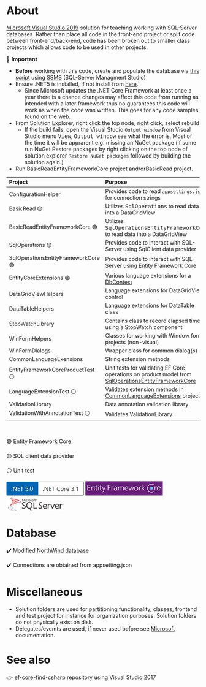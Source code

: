 ﻿# About

[Microsoft Visual Studio 2019](https://visualstudio.microsoft.com/vs/) solution for teaching working with SQL-Server databases. Rather than place all code in the front-end project or split code between front-end/back-end, code has been broken out to smaller class projects which allows code to be used in other projects.

:stop_sign: **Important**

- **Before** working with this code, create and populate the database via [this script](https://gist.github.com/karenpayneoregon/40a6e1158ff29819286a39b7f1ed1ae8) using [SSMS](https://docs.microsoft.com/en-us/sql/ssms/sql-server-management-studio-ssms?view=sql-server-ver15) (SQL-Server Managment Studio)
- Ensure .NET5 is installed, if not install from [here](https://dotnet.microsoft.com/download).
  - Since Microsoft updates the .NET Core Framework at least once a year there is a chance changes may affect this code from running as intended with a later framework thus no guarantees this code will work as when the code was written. This goes for any code samples found on the web.
- From Solution Explorer, right click the top node, right click, select rebuild
  - If the build fails, open the Visual Studio `Output window` from Visual Studio menu <kbd>View</kbd>, <kbd>Output window</kbd> see what the error is. Most of the time it will be apprarent e.g. missing an NuGet package (if some run NuGet Restore packages by right clicking on the top node of solution explorer `Restore NuGet packages` followed by building the solution again.)
- Run BasicReadEntityFrameworkCore project and/orBasicRead project.

|Project|Purpose   |
| :---         |  :---  |
|ConfigurationHelper|Provides code to read `appsettings.json` for connection strings   |
|BasicRead :yellow_circle:| Utilizes <kbd>SqlOperations</kbd> to read data into a DataGridView |
|BasicReadEntityFrameworkCore :purple_circle:| Utilizes <kbd>SqlOperationsEntityFrameworkCore</kbd> to read data into a DataGridView |
|SqlOperations :yellow_circle:|Provides code to interact with SQL-Server using SqlClient data provider   |
|SqlOperationsEntityFrameworkCore :purple_circle:|Provides code to interact with SQL-Server using Entity Framework Core |
|EntityCoreExtensions :purple_circle:| Various language extensions for a [DbContext](https://docs.microsoft.com/en-us/dotnet/api/system.data.entity.dbcontext?view=entity-framework-6.2.0) |
|DataGridViewHelpers|Language extensions for DataGridView control   |
|DataTableHelpers|Language extensions for DataTable class   |
|StopWatchLibrary| Contains class to record elapsed time using a StopWatch component |
|WinFormHelpers| Classes for working with Window forms projects (non-visual) |
|WinFormDialogs| Wrapper class for common dialog(s) |
|CommonLanguageExensions| String extension methods |
|EntityFrameworkCoreProductTest :white_circle:| Unit tests for validating EF Core operations on product model from [SqlOperationsEntityFrameworkCore](https://github.com/karenpayneoregon/moving-to-net5-version1/tree/master/SqlOperationsEntityFrameworkCore) |
|LanguageExtensionTest :white_circle: | Validates extension methods in [CommonLanguageExtensions](https://github.com/karenpayneoregon/moving-to-net5-version1/tree/master/CommonLanguageExensions) project |
|ValidationLibrary  | Data annotation validation library |
|ValidationWithAnnotationTest :white_circle: | Validates ValidationLibrary |


<br/>

:purple_circle: Entity Framework Core

:yellow_circle: SQL client data provider

:white_circle: Unit test

![vers](assets/Versions.png) 
![ef](assets/efcore.png)
![sql](assets/sql-server.png)


# Database 

:heavy_check_mark: Modified [NorthWind database](https://gist.github.com/karenpayneoregon/40a6e1158ff29819286a39b7f1ed1ae8)

:heavy_check_mark: Connections are obtained from appsetting.json

# Miscellaneous

- Solution folders are used for partitioning functionality, classes, frontend and test project for instance for organization purposes. Solution folders do not physically exist on disk.
- Delegates/evemts are used, if never used before see [Microsoft](https://docs.microsoft.com/en-us/dotnet/csharp/programming-guide/delegates/) documentation.



# See also

👉 [ef-core-find-csharp](https://github.com/karenpayneoregon/ef-core-find-csharp) repository using Visual Studio 2017